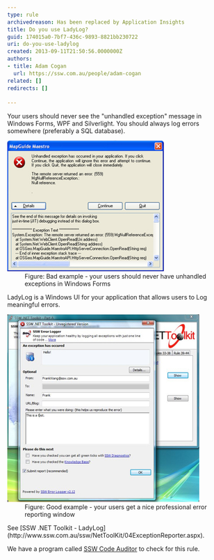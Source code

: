 ```yaml
---
type: rule
archivedreason: Has been replaced by Application Insights
title: Do you use LadyLog?
guid: 174015a0-7bf7-436c-9893-8821bb230722
uri: do-you-use-ladylog
created: 2013-09-11T21:50:56.0000000Z
authors:
- title: Adam Cogan
  url: https://ssw.com.au/people/adam-cogan
related: []
redirects: []

---
```


Your users should never see the "unhandled exception" message in Windows Forms, WPF and Silverlight. You should always log errors somewhere (preferably a SQL database).

<!--endintro-->
<dl class="badImage"><dt>
      <img src="ladylog-bad.jpg" alt="">
   </dt><dd>Figure: Bad example - your users should never have unhandled exceptions in Windows Forms</dd></dl>
LadyLog is a Windows UI for your application that allows users to Log meaningful errors.
<dl class="goodImage"><dt>
      <img src="ladylog-good.jpg" alt="">
   </dt><dd>Figure: Good example - your users get a nice professional error reporting window</dd></dl>
See     [SSW .NET Toolkit - LadyLog](http://www.ssw.com.au/ssw/NetToolKit/04ExceptionReporter.aspx).

We have a program called [SSW Code Auditor](http://www.ssw.com.au/ssw/CodeAuditor/Default.aspx) to check for this rule.
